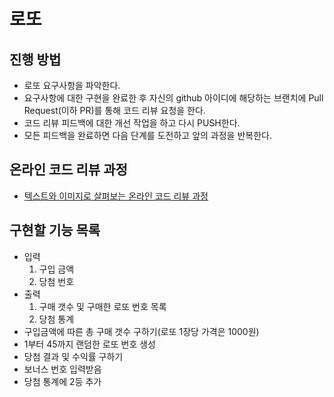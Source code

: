 # 로또

## 진행 방법

* 로또 요구사항을 파악한다.
* 요구사항에 대한 구현을 완료한 후 자신의 github 아이디에 해당하는 브랜치에 Pull Request(이하 PR)를 통해 코드 리뷰 요청을 한다.
* 코드 리뷰 피드백에 대한 개선 작업을 하고 다시 PUSH한다.
* 모든 피드백을 완료하면 다음 단계를 도전하고 앞의 과정을 반복한다.

## 온라인 코드 리뷰 과정

* [텍스트와 이미지로 살펴보는 온라인 코드 리뷰 과정](https://github.com/next-step/nextstep-docs/tree/master/codereview)

## 구현할 기능 목록

* 입력
  1. 구입 금액
  2. 당첨 번호
* 출력
  1. 구매 갯수 및 구매한 로또 번호 목록
  2. 당첨 통계
* 구입금액에 따른 총 구매 갯수 구하기(로또 1장당 가격은 1000원)
* 1부터 45까지 랜덤한 로또 번호 생성
* 당첨 결과 및 수익률 구하기
* 보너스 번호 입력받음
* 당첨 통계에 2등 추가